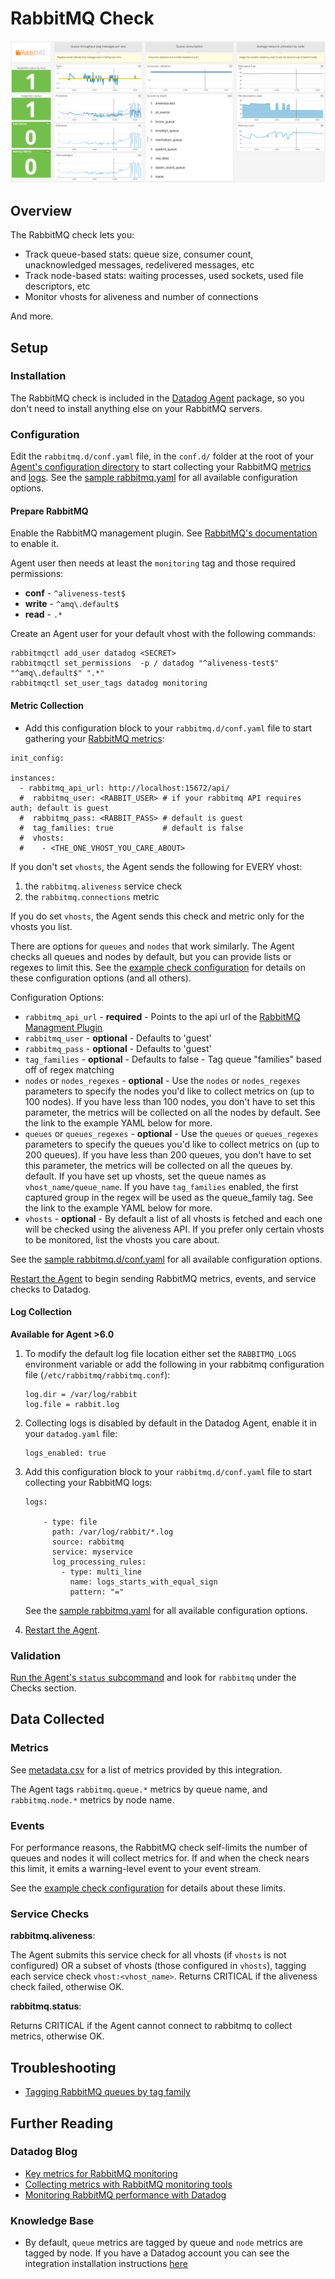 # RabbitMQ Check

![RabbitMQ Dashboard][13]

## Overview

The RabbitMQ check lets you:

* Track queue-based stats: queue size, consumer count, unacknowledged messages, redelivered messages, etc
* Track node-based stats: waiting processes, used sockets, used file descriptors, etc
* Monitor vhosts for aliveness and number of connections

And more.
## Setup
### Installation

The RabbitMQ check is included in the [Datadog Agent][1] package, so you don't need to install anything else on your RabbitMQ servers.

### Configuration

Edit the `rabbitmq.d/conf.yaml` file, in the `conf.d/` folder at the root of your [Agent's configuration directory][14] to start collecting your RabbitMQ [metrics](#metric-collection) and [logs](#log-collection). See the [sample rabbitmq.yaml][3] for all available configuration options.

#### Prepare RabbitMQ

Enable the RabbitMQ management plugin. See [RabbitMQ's documentation][2] to enable it.

Agent user then needs at least the `monitoring` tag and those required permissions:

* **conf** - `^aliveness-test$`  
* **write** - `^amq\.default$`  
* **read** - `.*`  

Create an Agent user for your default vhost with the following commands:

```
rabbitmqctl add_user datadog <SECRET>
rabbitmqctl set_permissions  -p / datadog "^aliveness-test$" "^amq\.default$" ".*"
rabbitmqctl set_user_tags datadog monitoring
```

#### Metric Collection

* Add this configuration block to your `rabbitmq.d/conf.yaml` file to start gathering your [RabbitMQ metrics](#metrics):

```
init_config:

instances:
  - rabbitmq_api_url: http://localhost:15672/api/
  #  rabbitmq_user: <RABBIT_USER> # if your rabbitmq API requires auth; default is guest
  #  rabbitmq_pass: <RABBIT_PASS> # default is guest
  #  tag_families: true           # default is false
  #  vhosts:
  #    - <THE_ONE_VHOST_YOU_CARE_ABOUT>
```

If you don't set `vhosts`, the Agent sends the following for EVERY vhost:

1. the `rabbitmq.aliveness` service check
2. the `rabbitmq.connections` metric

If you do set `vhosts`, the Agent sends this check and metric only for the vhosts you list.

There are options for `queues` and `nodes` that work similarly. The Agent checks all queues and nodes by default, but you can provide lists or regexes to limit this. See the [example check configuration][3] for details on these configuration options (and all others).

Configuration Options:

* `rabbitmq_api_url` - **required** - Points to the api url of the [RabbitMQ Managment Plugin][4]
* `rabbitmq_user` - **optional** - Defaults to 'guest'
* `rabbitmq_pass` - **optional** - Defaults to 'guest'
* `tag_families` - **optional** - Defaults to false - Tag queue "families" based off of regex matching
* `nodes` or `nodes_regexes` - **optional** - Use the `nodes` or `nodes_regexes` parameters to specify the nodes you'd like to collect metrics on (up to 100 nodes). If you have less than 100 nodes, you don't have to set this parameter, the metrics will be collected on all the nodes by default. See the link to the example YAML below for more.
* `queues` or `queues_regexes` - **optional** - Use the `queues` or `queues_regexes` parameters to specify the queues you'd like to collect metrics on (up to 200 queues). If you have less than 200 queues, you don't have to set this parameter, the metrics will be collected on all the queues by. default. If you have set up vhosts, set the queue names as `vhost_name/queue_name`. If you have `tag_families` enabled, the first captured group in the regex will be used as the queue_family tag.  See the link to the example YAML below for more.
* `vhosts` - **optional** - By default a list of all vhosts is fetched and each one will be checked using the aliveness API. If you prefer only certain vhosts to be monitored, list the vhosts you care about.

See the [sample rabbitmq.d/conf.yaml][3] for all available configuration options.

[Restart the Agent][5] to begin sending RabbitMQ metrics, events, and service checks to Datadog.

#### Log Collection

**Available for Agent >6.0**

1. To modify the default log file location either set the `RABBITMQ_LOGS` environment variable or add the following in your rabbitmq configuration file (`/etc/rabbitmq/rabbitmq.conf`):

    ```
    log.dir = /var/log/rabbit
    log.file = rabbit.log
    ```

2. Collecting logs is disabled by default in the Datadog Agent, enable it in your `datadog.yaml` file:

    ```
    logs_enabled: true
    ```

3. Add this configuration block to your `rabbitmq.d/conf.yaml` file to start collecting your RabbitMQ logs:

    ```
    logs:

        - type: file
          path: /var/log/rabbit/*.log
          source: rabbitmq
          service: myservice
          log_processing_rules:
            - type: multi_line
              name: logs_starts_with_equal_sign
              pattern: "="
    ```

    See the [sample rabbitmq.yaml][3] for all available configuration options.

4. [Restart the Agent][5].

### Validation

[Run the Agent's `status` subcommand][6] and look for `rabbitmq` under the Checks section.

## Data Collected
### Metrics

See [metadata.csv][7] for a list of metrics provided by this integration.


The Agent tags `rabbitmq.queue.*` metrics by queue name, and `rabbitmq.node.*` metrics by node name.

### Events

For performance reasons, the RabbitMQ check self-limits the number of queues and nodes it will collect metrics for. If and when the check nears this limit, it emits a warning-level event to your event stream.

See the [example check configuration][3] for details about these limits.

### Service Checks

**rabbitmq.aliveness**:

The Agent submits this service check for all vhosts (if `vhosts` is not configured) OR a subset of vhosts (those configured in `vhosts`), tagging each service check `vhost:<vhost_name>`. Returns CRITICAL if the aliveness check failed, otherwise OK.

**rabbitmq.status**:

Returns CRITICAL if the Agent cannot connect to rabbitmq to collect metrics, otherwise OK.

## Troubleshooting

* [Tagging RabbitMQ queues by tag family][8]

## Further Reading
### Datadog Blog
* [Key metrics for RabbitMQ monitoring][9]
* [Collecting metrics with RabbitMQ monitoring tools][10]
* [Monitoring RabbitMQ performance with Datadog][11]

### Knowledge Base
* By default, `queue` metrics are tagged by queue and `node` metrics are tagged by node. If you have a Datadog account you can see the integration installation instructions [here][12]


[1]: https://app.datadoghq.com/account/settings#agent
[2]: https://www.rabbitmq.com/management.html
[3]: https://github.com/DataDog/integrations-core/blob/master/rabbitmq/datadog_checks/rabbitmq/data/conf.yaml.example
[4]: https://www.rabbitmq.com/management.html
[5]: https://docs.datadoghq.com/agent/faq/agent-commands/#start-stop-restart-the-agent
[6]: https://docs.datadoghq.com/agent/faq/agent-commands/#agent-status-and-information
[7]: https://github.com/DataDog/integrations-core/blob/master/rabbitmq/metadata.csv
[8]: https://docs.datadoghq.com/integrations/faq/tagging-rabbitmq-queues-by-tag-family
[9]: https://www.datadoghq.com/blog/rabbitmq-monitoring/
[10]: https://www.datadoghq.com/blog/rabbitmq-monitoring-tools/
[11]: https://www.datadoghq.com/blog/monitoring-rabbitmq-performance-with-datadog/
[12]: https://app.datadoghq.com/account/settings#integrations/rabbitmq
[13]: https://raw.githubusercontent.com/DataDog/integrations-core/master/rabbitmq/images/rabbitmq_dashboard.png
[14]: https://docs.datadoghq.com/agent/faq/agent-configuration-files/#agent-configuration-directory

